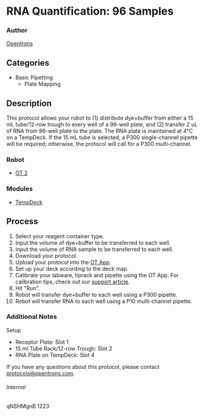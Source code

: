 # RNA Quantification: 96 Samples

### Author
[Opentrons](http://www.opentrons.com/)

## Categories
* Basic Pipetting
    * Plate Mapping

## Description
This protocol allows your robot to (1) distribute dye+buffer from either a 15 mL tube/12-row trough to every well of a 96-well plate, and (2) transfer 2 uL of RNA from 96-well plate to the plate. The RNA plate is maintained at 4°C on a TempDeck. If the 15 mL tube is selected, a P300 single-channel pipette will be required; otherwise, the protocol will call for a P300 multi-channel.

### Robot
* [OT 2](https://opentrons.com/ot-2)

### Modules
* [TempDeck](https://shop.opentrons.com/products/tempdeck)

## Process
1. Select your reagent container type.
2. Input the volume of dye+buffer to be transferred to each well.
3. Input the volume of RNA sample to be transferred to each well.
4. Download your protocol.
5. Upload your protocol into the [OT App](https://opentrons.com/ot-app).
6. Set up your deck according to the deck map.
7. Calibrate your labware, tiprack and pipette using the OT App. For calibration tips, check out our [support article](https://support.opentrons.com/ot-2/getting-started-software-setup/deck-calibration).
8. Hit "Run".
9. Robot will transfer dye+buffer to each well using a P300 pipette.
10. Robot will transfer RNA to each well using a P10 multi-channel pipette.

### Additional Notes
Setup
* Receptor Plate: Slot 1
* 15 ml Tube Rack/12-row Trough: Slot 2
* RNA Plate on TempDeck: Slot 4

If you have any questions about this protocol, please contact protocols@opentrons.com.

###### Internal
qNSHMgnB
1223

